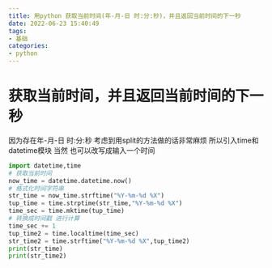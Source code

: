 ```yaml
---
title: 用python 获取当前时间(年-月-日 时:分:秒)，并且返回当前时间的下一秒
date: 2022-06-23 15:40:49
tags:
- 基础
categories:
- python
---
```


# 获取当前时间，并且返回当前时间的下一秒
因为存在年-月-日 时:分:秒
考虑到用split的方法做的话非常麻烦
所以引入time和datetime模块
当然 也可以改写成输入一个时间

```python
import datetime,time
# 获取当前时间
now_time = datetime.datetime.now()
# 格式化时间字符串
str_time = now_time.strftime("%Y-%m-%d %X")
tup_time = time.strptime(str_time,"%Y-%m-%d %X")
time_sec = time.mktime(tup_time)
# 转换成时间戳 进行计算
time_sec += 1
tup_time2 = time.localtime(time_sec)
str_time2 = time.strftime("%Y-%m-%d %X",tup_time2)
print(str_time)
print(str_time2)

```
